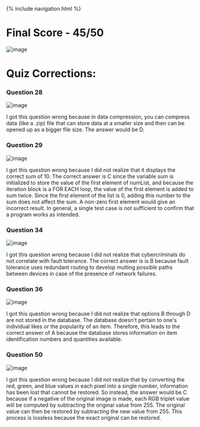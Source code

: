 {% include navigation.html %}

# Final Score - 45/50
![image](https://user-images.githubusercontent.com/89278326/164792611-5e360494-032e-4139-8bac-b35e3f813bf1.png)
 
# Quiz Corrections:
### Question 28
![image](https://user-images.githubusercontent.com/89278326/164945009-1928b875-e7a9-4bf5-8271-99849039d8ef.png)

I got this question wrong because in data compression, you can compress data (like a .zip) file that can store data at a smaller size and then can be opened up as a bigger file size. The answer would be D.

### Question 29
![image](https://user-images.githubusercontent.com/89278326/164946542-328067ee-de03-4fb4-914f-7188bd1d94d0.png)

I got this question wrong because I did not realize that it displays the correct sum of 10. The correct answer is C since the variable sum is initialized to store the value of the first element of numList, and because the iteration block is a FOR EACH loop, the value of the first element is added to sum twice. Since the first element of the list is 0, adding this number to the sum does not affect the sum. A non-zero first element would give an incorrect result. In general, a single test case is not sufficient to confirm that a program works as intended. 

### Question 34
![image](https://user-images.githubusercontent.com/89278326/164946841-7ea35d99-a0ae-490a-87cf-6e0d66e24e02.png)

I got this question wrong because I did not realize that cybercriminals do not correlate with fault tolerance. The correct answer is is B because fault tolerance uses redundant routing to develop multing possible paths between devices in case of the presence of network failures. 

### Question 36
![image](https://user-images.githubusercontent.com/89278326/164946972-4753cd2a-7aed-4b6c-8fde-a73f9c9aafa8.png)

I got this question wrong because I did not realize that options B through D are not stored in the database. The database doesn't pertain to one's individual likes or the popularity of an item. Therefore, this leads to the correct answer of A because the database stores information on item identification numbers and quantities available.

### Question 50
![image](https://user-images.githubusercontent.com/89278326/164948162-e5c2f2d0-2c33-4633-96e4-96f22b77c961.png)

I got this question wrong because I did not realize that by converting the red, green, and blue values in each pixel into a single number, information has been lost that cannot be restored. So instead, the answer would be C because if a negative of the original image is made, each RGB triplet value will be computed by subtracting the original value from 255. The original value can then be restored by subtracting the new value from 255. This process is lossless because the exact original can be restored.
